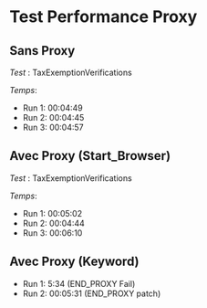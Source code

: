 # Test Performance Proxy

## Sans Proxy

*Test* : TaxExemptionVerifications

*Temps*: 
- Run 1: 00:04:49
- Run 2: 00:04:45
- Run 3: 00:04:57

## Avec Proxy (Start_Browser)

*Test* : TaxExemptionVerifications

*Temps*:
- Run 1: 00:05:02
- Run 2: 00:04:44
- Run 3: 00:06:10

## Avec Proxy (Keyword)

- Run 1: 5:34 (END_PROXY Fail)
- Run 2: 00:05:31 (END_PROXY patch)
